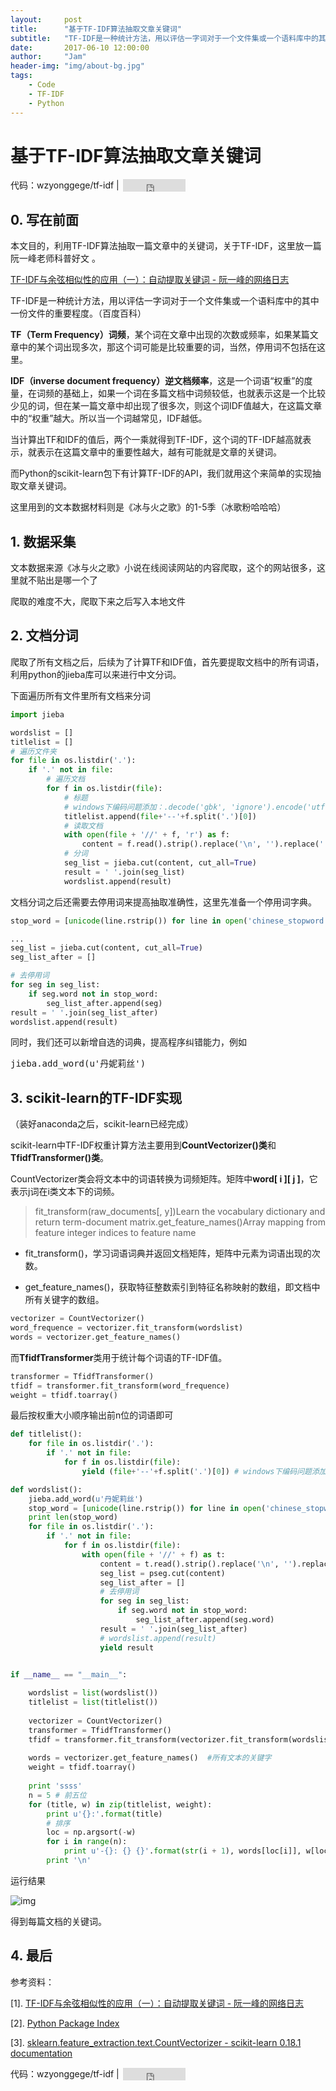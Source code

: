 ```yaml
---
layout:     post
title:      "基于TF-IDF算法抽取文章关键词"
subtitle:   "TF-IDF是一种统计方法，用以评估一字词对于一个文件集或一个语料库中的其中一份文件的重要程度。"
date:       2017-06-10 12:00:00
author:     "Jam"
header-img: "img/about-bg.jpg"
tags:
    - Code
    - TF-IDF
    - Python
---
```


# 基于TF-IDF算法抽取文章关键词

<p>
    代码：wzyonggege/tf-idf | 
    <iframe
        style="margin-left: 2px; margin-bottom:-5px;"
        frameborder="0" scrolling="0" width="100px" height="20px"
        src="https://ghbtns.com/github-btn.html?user=wzyonggege&repo=tf-idf&type=star&count=true" >
    </iframe>
</p>

## 0. 写在前面

本文目的，利用TF-IDF算法抽取一篇文章中的关键词，关于TF-IDF，这里放一篇阮一峰老师科普好文 。

[TF-IDF与余弦相似性的应用（一）：自动提取关键词 - 阮一峰的网络日志](http://www.ruanyifeng.com/blog/2013/03/tf-idf.html)

TF-IDF是一种统计方法，用以评估一字词对于一个文件集或一个语料库中的其中一份文件的重要程度。（百度百科）

**TF（Term Frequency）词频**，某个词在文章中出现的次数或频率，如果某篇文章中的某个词出现多次，那这个词可能是比较重要的词，当然，停用词不包括在这里。

**IDF（inverse document frequency）逆文档频率**，这是一个词语“权重”的度量，在词频的基础上，如果一个词在多篇文档中词频较低，也就表示这是一个比较少见的词，但在某一篇文章中却出现了很多次，则这个词IDF值越大，在这篇文章中的“权重”越大。所以当一个词越常见，IDF越低。

当计算出TF和IDF的值后，两个一乘就得到TF-IDF，这个词的TF-IDF越高就表示，就表示在这篇文章中的重要性越大，越有可能就是文章的关键词。

而Python的scikit-learn包下有计算TF-IDF的API，我们就用这个来简单的实现抽取文章关键词。

这里用到的文本数据材料则是《冰与火之歌》的1-5季（冰歌粉哈哈哈）

## 1. 数据采集

文本数据来源《冰与火之歌》小说在线阅读网站的内容爬取，这个的网站很多，这里就不贴出是哪一个了

爬取的难度不大，爬取下来之后写入本地文件


## 2. 文档分词

爬取了所有文档之后，后续为了计算TF和IDF值，首先要提取文档中的所有词语，利用python的jieba库可以来进行中文分词。

下面遍历所有文件里所有文档来分词

```python
import jieba  

wordslist = []
titlelist = []
# 遍历文件夹
for file in os.listdir('.'):
    if '.' not in file:
        # 遍历文档
        for f in os.listdir(file):
            # 标题
            # windows下编码问题添加：.decode('gbk', 'ignore').encode('utf-8'))
            titlelist.append(file+'--'+f.split('.')[0])
            # 读取文档
            with open(file + '//' + f, 'r') as f:
                content = f.read().strip().replace('\n', '').replace(' ', '').replace('\t', '').replace('\r', '')
            # 分词
            seg_list = jieba.cut(content, cut_all=True)
            result = ' '.join(seg_list)
            wordslist.append(result)
```

文档分词之后还需要去停用词来提高抽取准确性，这里先准备一个停用词字典。

```python
stop_word = [unicode(line.rstrip()) for line in open('chinese_stopword.txt')]

...
seg_list = jieba.cut(content, cut_all=True)
seg_list_after = []

# 去停用词
for seg in seg_list:
    if seg.word not in stop_word:
        seg_list_after.append(seg)
result = ' '.join(seg_list_after)
wordslist.append(result)
```

同时，我们还可以新增自选的词典，提高程序纠错能力，例如

<pre>
jieba.add_word(u'丹妮莉丝')
</pre>

## 3. scikit-learn的TF-IDF实现
（装好anaconda之后，scikit-learn已经完成）


scikit-learn中TF-IDF权重计算方法主要用到**CountVectorizer()类**和**TfidfTransformer()类**。

CountVectorizer类会将文本中的词语转换为词频矩阵。矩阵中**word[ i ][ j ]**，它表示j词在i类文本下的词频。

> fit_transform(raw_documents[, y])Learn the vocabulary dictionary and return term-document matrix.get_feature_names()Array mapping from feature integer indices to feature name

- fit_transform()，学习词语词典并返回文档矩阵，矩阵中元素为词语出现的次数。

- get_feature_names()，获取特征整数索引到特征名称映射的数组，即文档中所有关键字的数组。

```python
vectorizer = CountVectorizer()
word_frequence = vectorizer.fit_transform(wordslist)
words = vectorizer.get_feature_names()
```

而**TfidfTransformer**类用于统计每个词语的TF-IDF值。

```python
transformer = TfidfTransformer()
tfidf = transformer.fit_transform(word_frequence)
weight = tfidf.toarray()
```

最后按权重大小顺序输出前n位的词语即可

```python
def titlelist():
    for file in os.listdir('.'):
        if '.' not in file:
            for f in os.listdir(file):
                yield (file+'--'+f.split('.')[0]) # windows下编码问题添加：.decode('gbk', 'ignore').encode('utf-8'))

def wordslist():
    jieba.add_word(u'丹妮莉丝')   
    stop_word = [unicode(line.rstrip()) for line in open('chinese_stopword.txt')]
    print len(stop_word)
    for file in os.listdir('.'):
        if '.' not in file:
            for f in os.listdir(file):
                with open(file + '//' + f) as t:
                    content = t.read().strip().replace('\n', '').replace(' ', '').replace('\t', '').replace('\r', '')
                    seg_list = pseg.cut(content)
                    seg_list_after = []
                    # 去停用词
                    for seg in seg_list:
                        if seg.word not in stop_word:
                            seg_list_after.append(seg.word)
                    result = ' '.join(seg_list_after)
                    # wordslist.append(result)
                    yield result
    

if __name__ == "__main__":

    wordslist = list(wordslist())
    titlelist = list(titlelist())
    
    vectorizer = CountVectorizer()
    transformer = TfidfTransformer()
    tfidf = transformer.fit_transform(vectorizer.fit_transform(wordslist))
    
    words = vectorizer.get_feature_names()  #所有文本的关键字
    weight = tfidf.toarray()
    
    print 'ssss'
    n = 5 # 前五位
    for (title, w) in zip(titlelist, weight):
        print u'{}:'.format(title)
        # 排序
        loc = np.argsort(-w)
        for i in range(n):
            print u'-{}: {} {}'.format(str(i + 1), words[loc[i]], w[loc[i]])
        print '\n'
```

运行结果

![img](/img/in-post/post-tf-idf.png)

得到每篇文档的关键词。

## 4. 最后
参考资料：

[1]. [TF-IDF与余弦相似性的应用（一）：自动提取关键词 - 阮一峰的网络日志](http://link.zhihu.com/?target=http%3A//www.ruanyifeng.com/blog/2013/03/tf-idf.html)

[2]. [Python Package Index](http://link.zhihu.com/?target=https%3A//pypi.python.org/pypi/jieba/)

[3]. [sklearn.feature_extraction.text.CountVectorizer - scikit-learn 0.18.1 documentation](http://link.zhihu.com/?target=http%3A//scikit-learn.org/stable/modules/generated/sklearn.feature_extraction.text.CountVectorizer.html)

<p>
    代码：wzyonggege/tf-idf | 
    <iframe
        style="margin-left: 2px; margin-bottom:-5px;"
        frameborder="0" scrolling="0" width="100px" height="20px"
        src="https://ghbtns.com/github-btn.html?user=wzyonggege&repo=tf-idf&type=star&count=true" >
    </iframe>
</p>
